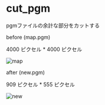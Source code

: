 # cut_pgm
pgmファイルの余計な部分をカットする

before   (map.pgm)

4000 ピクセル * 4000 ピクセル

![map](https://user-images.githubusercontent.com/73636802/145337453-297813a1-7c75-4a8c-a4ab-3219d573d27a.png)

after   (new.pgm)

909 ピクセル * 555 ピクセル

![new](https://user-images.githubusercontent.com/73636802/145337392-0cabd967-f67b-4ee1-be4d-d645f18af140.png) 

